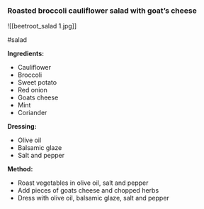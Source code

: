 ### Roasted broccoli cauliflower salad with goat’s cheese

![[beetroot_salad 1.jpg]]

#salad

**Ingredients:**
- Cauliflower  
- Broccoli  
- Sweet potato  
- Red onion  
- Goats cheese  
- Mint  
- Coriander  

**Dressing:**  
- Olive oil  
- Balsamic glaze  
- Salt and pepper

**Method:**
- Roast vegetables in olive oil, salt and pepper  
- Add pieces of goats cheese and chopped herbs  
- Dress with olive oil, balsamic glaze, salt and pepper

